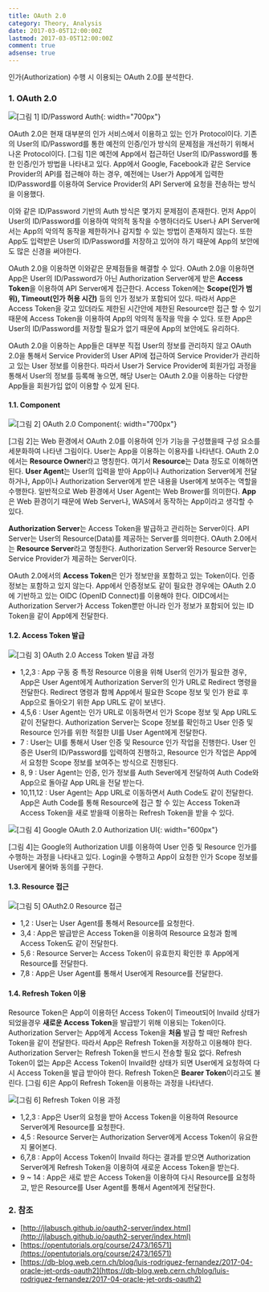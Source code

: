 ```yaml
---
title: OAuth 2.0
category: Theory, Analysis
date: 2017-03-05T12:00:00Z
lastmod: 2017-03-05T12:00:00Z
comment: true
adsense: true
---
```


인가(Authorization) 수행 시 이용되는 OAuth 2.0를 분석한다.

### 1. OAuth 2.0

![[그림 1] ID/Password Auth]({{site.baseurl}}/images/theory_analysis/OAuth_2.0/ID_Password_Auth.PNG){: width="700px"}

OAuth 2.0은 현재 대부분의 인가 서비스에서 이용하고 있는 인가 Protocol이다. 기존의 User의 ID/Password를 통한 예전의 인증/인가 방식의 문제점을 개선하기 위해서 나온 Protocol이다. [그림 1]은 예전에 App에서 접근하던 User의 ID/Password를 통한 인증/인가 방법을 나타내고 있다. App에서 Google, Facebook과 같은 Service Provider의 API를 접근해야 하는 경우, 예전에는 User가 App에게 입력한 ID/Password를 이용하여 Service Provider의 API Server에 요청을 전송하는 방식을 이용했다.

이와 같은 ID/Password 기반의 Auth 방식은 몇가지 문제점이 존재한다. 먼저 App이 User의 ID/Password를 이용하여 악의적 동작을 수행하더라도 User나 API Server에서는 App의 악의적 동작을 제한하거나 감지할 수 있는 방법이 존재하지 않는다. 또한 App도 입력받은 User의 ID/Password를 저장하고 있어야 하기 때문에 App의 보안에도 많은 신경을 써야한다.

OAuth 2.0을 이용하면 이와같은 문제점들을 해결할 수 있다. OAuth 2.0을 이용하면 App은 User의 ID/Password가 아닌 Authorization Server에게 받은 **Access Token**을 이용하여 API Server에게 접근한다. Access Token에는 **Scope(인가 범위), Timeout(인가 허용 시간)** 등의 인가 정보가 포함되어 있다. 따라서 App은 Access Token을 갖고 있더라도 제한된 시간안에 제한된 Resource만 접근 할 수 있기 때문에 Access Token을 이용하여 App의 악의적 동작을 막을 수 있다. 또한 App은 User의 ID/Password를 저장할 필요가 없기 때문에 App의 보안에도 유리하다.

OAuth 2.0을 이용하는 App들은 대부분 직접 User의 정보를 관리하지 않고 OAuth 2.0을 통해서 Service Provider의 User API에 접근하여 Service Provider가 관리하고 있는 User 정보를 이용한다. 따라서 User가 Service Provider에 회원가입 과정을 통해서 User의 정보를 등록해 놓으면, 해당 User는 OAuth 2.0을 이용하는 다양한 App들을 회원가입 없이 이용할 수 있게 된다.

#### 1.1. Component

![[그림 2] OAuth 2.0 Component]({{site.baseurl}}/images/theory_analysis/OAuth_2.0/OAuth_2.0_Component.PNG){: width="700px"}

[그림 2]는 Web 환경에서 OAuth 2.0를 이용하여 인가 기능을 구성했을때 구성 요소를 세분화하여 나타낸 그림이다. User는 App을 이용하는 이용자를 나타낸다. OAuth 2.0에서는 **Resource Owner**라고 명칭한다. 여기서 **Resource**는 Data 정도로 이해하면 된다. **User Agent**는 User의 입력을 받아 App이나 Authorization Server에게 전달하거나, App이나 Authorization Server에게 받은 내용을 User에게 보여주는 역할을 수행한다. 일반적으로 Web 환경에서 User Agent는 Web Brower를 의미한다. **App**은 Web 환경이기 때문에 Web Server나, WAS에서 동작하는 App이라고 생각할 수 있다.

**Authorization Server**는 Access Token을 발급하고 관리하는 Server이다. API Server는 User의 Resource(Data)를 제공하는 Server를 의미한다. OAuth 2.0에서는 **Resource Server**라고 명칭한다. Authorization Server와 Resource Server는 Service Provider가 제공하는 Server이다.

OAuth 2.0에서의 **Access Token**은 인가 정보만을 포함하고 있는 Token이다. 인증 정보는 포함하고 있지 않는다. App에서 인증정보도 같이 필요한 경우에는 OAuth 2.0에 기반하고 있는 OIDC (OpenID Connect)를 이용해야 한다. OIDC에서는 Authorization Server가 Access Token뿐만 아니라 인가 정보가 포함되어 있는 ID Token을 같이 App에게 전달한다.

#### 1.2. Access Token 발급

![[그림 3] OAuth 2.0 Access Token 발급 과정]({{site.baseurl}}/images/theory_analysis/OAuth_2.0/OAuth_2.0_Access_Token_Flow.PNG)

* 1,2,3 : App 구동 중 특정 Resource 이용을 위해 User의 인가가 필요한 경우, App은 User Agent에게 Authorization Server의 인가 URL로 Redirect 명령을 전달한다. Redirect 명령과 함께 App에서 필요한 Scope 정보 및 인가 완료 후 App으로 돌아오기 위한 App URL도 같이 보낸다.
* 4,5,6 : User Agent는 인가 URL로 이동하면서 인가 Scope 정보 및 App URL도 같이 전달한다. Authorization Server는 Scope 정보를 확인하고 User 인증 및 Resource 인가를 위한 적절한 UI를 User Agent에게 전달한다.
* 7 : User는 UI를 통해서 User 인증 및 Resource 인가 작업을 진행한다. User 인증은 User의 ID/Password를 입력하여 진행하고, Resource 인가 작업은 App에서 요청한 Scope 정보를 보여주는 방식으로 진행된다.
* 8, 9 : User Agent는 인증, 인가 정보를 Auth Sever에게 전달하여 Auth Code와 App으로 돌아갈 App URL을 전달 받는다.
* 10,11,12 : User Agent는 App URL로 이동하면서 Auth Code도 같이 전달한다. App은 Auth Code를 통해 Resource에 접근 할 수 있는 Access Token과 Access Token을 새로 받을때 이용하는 Refresh Token을 받을 수 있다.

![[그림 4] Google OAuth 2.0 Authorization UI]({{site.baseurl}}/images/theory_analysis/OAuth_2.0/Auth_Google_UI.PNG){: width="600px"}

[그림 4]는 Google의 Authorization UI를 이용하여 User 인증 및 Resource 인가를 수행하는 과정을 나타내고 있다. Login을 수행하고 App이 요청한 인가 Scope 정보를 User에게 물어봐 동의를 구한다.

#### 1.3. Resource 접근

![[그림 5] OAuth2.0 Resource 접근]({{site.baseurl}}/images/theory_analysis/OAuth_2.0/OAuth_2.0_Resource_Access_Flow.PNG)

* 1,2 : User는 User Agent를 통해서 Resource를 요청한다.
* 3,4 : App은 발급받은 Access Token을 이용하여 Resource 요청과 함께 Access Token도 같이 전달한다.
* 5,6 : Resource Server는 Access Token이 유효한지 확인한 후 App에게 Resource를 전달한다.
* 7,8 : App은 User Agent를 통해서 User에게 Resource를 전달한다.

#### 1.4. Refresh Token 이용

Resource Token은 App이 이용하던 Access Token이 Timeout되어 Invaild 상태가 되었을경우 **새로운 Access Token**을 발급받기 위해 이용되는 Token이다. Authorization Server는 App에게 Access Token을 **처음** 발급 할 때만 Refresh Token을 같이 전달한다. 따라서 App은 Refresh Token을 저장하고 이용해야 한다. Authorization Server는 Refresh Token을 반드시 전송할 필요 없다. Refresh Token이 없는 App은 Access Token이 Invaild한 상태가 되면 User에게 요청하여 다시 Access Token을 발급 받아야 한다. Refresh Token은 **Bearer Token**이라고도 불린다. [그림 6]은 App이 Refresh Token을 이용하는 과정을 나타낸다.

![[그림 6] Refresh Token 이용 과정]({{site.baseurl}}/images/theory_analysis/OAuth_2.0/OAuth_2.0_Refresh_Token_Flow.PNG)

* 1,2,3 : App은 User의 요청을 받아 Access Token을 이용하여 Resource Server에게 Resource를 요청한다.
* 4,5 : Resource Server는 Authorization Server에게 Access Token이 유요한지 물어본다.
* 6,7,8 : App이 Access Token이 Invaild 하다는 결과를 받으면 Authorization Server에게 Refresh Token을 이용하여 새로운 Access Token을 받는다.
* 9 ~ 14 : App은 새로 받은 Access Token을 이용하여 다시 Resource를 요청하고, 받은 Resource를 User Agent를 통해서 Agent에게 전달한다.

### 2. 참조

* [http://jlabusch.github.io/oauth2-server/index.html](http://jlabusch.github.io/oauth2-server/index.html)
* [https://opentutorials.org/course/2473/16571](https://opentutorials.org/course/2473/16571)
* [https://db-blog.web.cern.ch/blog/luis-rodriguez-fernandez/2017-04-oracle-jet-ords-oauth2](https://db-blog.web.cern.ch/blog/luis-rodriguez-fernandez/2017-04-oracle-jet-ords-oauth2)
